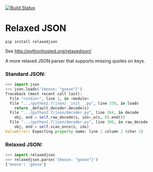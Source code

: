 [![Build Status](https://travis-ci.org/simon-engledew/relaxedjson.py.svg?branch=master)](https://travis-ci.org/simon-engledew/relaxedjson.py)

# Relaxed JSON

```
pip install relaxedjson
```

See http://pythonhosted.org/relaxedjson/

A more relaxed JSON parser that supports missing quotes on keys.

### Standard JSON:

```python
>>> import json
>>> json.loads('{moose: "goose"}')
Traceback (most recent call last):
  File "<stdin>", line 1, in <module>
  File ".../python2.7/json/__init__.py", line 339, in loads
    return _default_decoder.decode(s)
  File ".../python2.7/json/decoder.py", line 364, in decode
    obj, end = self.raw_decode(s, idx=_w(s, 0).end())
  File ".../python2.7/json/decoder.py", line 380, in raw_decode
    obj, end = self.scan_once(s, idx)
ValueError: Expecting property name: line 1 column 2 (char 1)
```

### Relaxed JSON:

```python
>>> import relaxedjson
>>> relaxedjson.parse('{moose: "goose"}')
{'moose': 'goose'}
```
